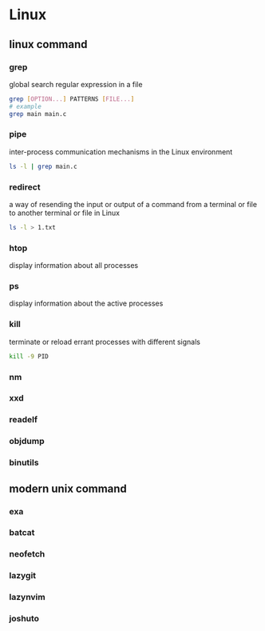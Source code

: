 # Linux
## linux command
### grep
global search regular expression in a file
```bash
grep [OPTION...] PATTERNS [FILE...]
# example
grep main main.c
```
### pipe
inter-process communication mechanisms in the Linux environment
```bash
ls -l | grep main.c
```
### redirect
a way of resending the input or output of a command from a terminal or file to another terminal or file in Linux
```bash
ls -l > 1.txt
```

### htop
display information about all processes

### ps
display information about the active processes

### kill
terminate or reload errant processes with different signals
```bash
kill -9 PID
```
### nm

### xxd

### readelf

### objdump

### binutils

## modern unix command

### exa

### batcat

### neofetch

### lazygit

### lazynvim

### joshuto

